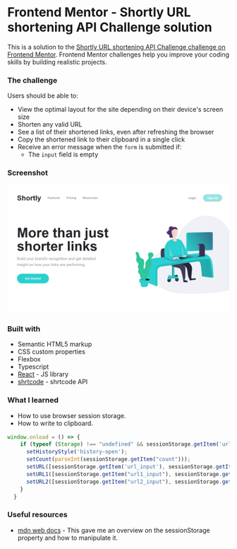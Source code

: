 # Frontend Mentor - Shortly URL shortening API Challenge solution

This is a solution to the [Shortly URL shortening API Challenge challenge on Frontend Mentor](https://www.frontendmentor.io/challenges/url-shortening-api-landing-page-2ce3ob-G). Frontend Mentor challenges help you improve your coding skills by building realistic projects. 

### The challenge

Users should be able to:

- View the optimal layout for the site depending on their device's screen size
- Shorten any valid URL
- See a list of their shortened links, even after refreshing the browser
- Copy the shortened link to their clipboard in a single click
- Receive an error message when the `form` is submitted if:
  - The `input` field is empty

### Screenshot

![](./public/images/Screenshot.png)

### Built with

- Semantic HTML5 markup
- CSS custom properties
- Flexbox
- Typescript
- [React](https://reactjs.org/) - JS library
- [shrtcode](https://app.shrtco.de/) - shrtcode API

### What I learned
- How to use browser session storage.
- How to write to clipboard.

```js
window.onload = () => {
    if (typeof (Storage) !== "undefined" && sessionStorage.getItem('url_input') !== null) {
      setHistoryStyle('history-open');
      setCount(parseInt(sessionStorage.getItem("count")));
      setURL([sessionStorage.getItem('url_input'), sessionStorage.getItem("url_shorten"), sessionStorage.getItem("url_style")]);
      setURL1([sessionStorage.getItem("url1_input"), sessionStorage.getItem("url1_shorten"), sessionStorage.getItem("url1_style")]);
      setURL2([sessionStorage.getItem("url2_input"), sessionStorage.getItem("url2_shorten"), sessionStorage.getItem("url2_style")]);
    }
  }
```

### Useful resources

- [mdn web docs](https://developer.mozilla.org/en-US/docs/Web/API/Window/sessionStorage) - This gave me an overview on the sessionStorage property and how to manipulate it.
